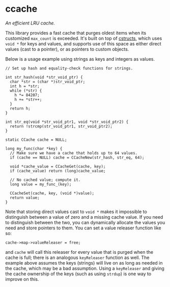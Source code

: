 # ccache
*An efficient LRU cache.*

This library provides a fast cache that
purges oldest items when its customized
`max_count` is exceeded.
It's built on top of
[cstructs](https://github.com/tylerneylon/cstructs),
which uses `void *` for keys and values, and supports
use of this space as either direct values (cast to a pointer),
or as pointers to custom objects.

Below is a usage example using strings as
keys and integers as values.

```
// Set up hash and equality-check functions for strings.

int str_hash(void *str_void_ptr) {
  char *str = (char *)str_void_ptr;
  int h = *str;
  while (*str) {
    h *= 84207;
    h += *str++;
  }
  return h;
}

int str_eq(void *str_void_ptr1, void *str_void_ptr2) {
  return !strcmp(str_void_ptr1, str_void_ptr2);
}

static CCache cache = NULL;

long my_func(char *key) {
  // Make sure we have a cache that holds up to 64 values.
  if (cache == NULL) cache = CCacheNew(str_hash, str_eq, 64);

  void *cache_value = CCacheGet(cache, key);
  if (cache_value) return (long)cache_value;

  // No cached value; compute it.
  long value = my_func_(key);

  CCacheSet(cache, key, (void *)value);
  return value;
}
```

Note that storing direct values cast to `void *` makes it
impossible to distinguish between a value of zero and a missing
cache value. If you need to distinguish between the two, you
can dynamically allocate the values you need and store pointers
to them. You can set a value releaser function like so:

    cache->map->valueReleaser = free;

and `cache` will call this releaser for every value that is
purged when the cache is full; there is an analogous
`keyReleaser` function as well. The example above assumes
the keys (strings) will live on as long as needed in the cache,
which may be a bad assumption. Using a `keyReleaser` and giving
the cache ownership of the keys (such as using `strdup`) is one
way to improve on this.
